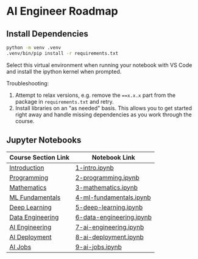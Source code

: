 # AI Engineer Roadmap

## Install Dependencies

```bash
python -m venv .venv
.venv/bin/pip install -r requirements.txt
```

Select this virtual environment when running your notebook with VS Code and install the ipython kernel when prompted.

Troubleshooting:

1. Attempt to relax versions, e.g. remove the `==x.x.x` part from the package in `requirements.txt` and retry.
2. Install libraries on an "as needed" basis. This allows you to get started right away and handle missing dependencies as you work through the course.

## Jupyter Notebooks

| Course Section Link                                                | Notebook Link                                                   |
|-------------------------------------------------------------------|----------------------------------------------------------------|
| [Introduction](https://zazencodes.com/courses/ai-engineer-roadmap#introduction) | [1-intro.ipynb](./1-intro.ipynb)                             |
| [Programming](https://zazencodes.com/courses/ai-engineer-roadmap#programming) | [2-programming.ipynb](./2-programming.ipynb)                 |
| [Mathematics](https://zazencodes.com/courses/ai-engineer-roadmap#mathematics) | [3-mathematics.ipynb](./3-mathematics.ipynb)                 |
| [ML Fundamentals](https://zazencodes.com/courses/ai-engineer-roadmap#ml-fundamentals) | [4-ml-fundamentals.ipynb](./4-ml-fundamentals.ipynb)       |
| [Deep Learning](https://zazencodes.com/courses/ai-engineer-roadmap#deep-learning) | [5-deep-learning.ipynb](./5-deep-learning.ipynb)             |
| [Data Engineering](https://zazencodes.com/courses/ai-engineer-roadmap#data-engineering) | [6-data-engineering.ipynb](./6-data-engineering.ipynb)       |
| [AI Engineering](https://zazencodes.com/courses/ai-engineer-roadmap#ai-engineering) | [7-ai-engineering.ipynb](./7-ai-engineering.ipynb)           |
| [AI Deployment](https://zazencodes.com/courses/ai-engineer-roadmap#ai-deployment) | [8-ai-deployment.ipynb](./8-ai-deployment.ipynb)             |
| [AI Jobs](https://zazencodes.com/courses/ai-engineer-roadmap#ai-jobs) | [9-ai-jobs.ipynb](./9-ai-jobs.ipynb)                         |

